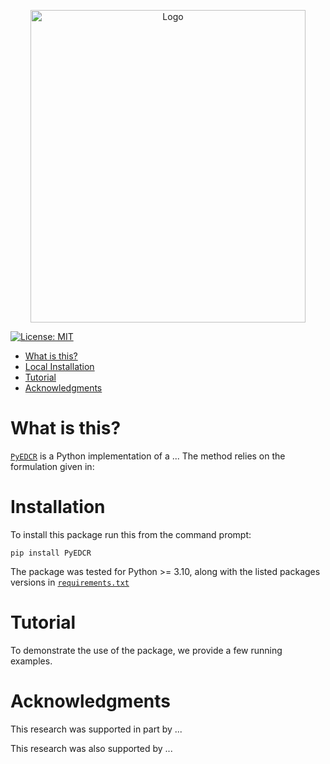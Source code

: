 <p align="center">
    <img alt="Logo" src="https://github.com/lab-v2/metacognitive_error_detection_and_correction_v2/blob/maintain_github/images/logo-transparent-png.png" width="440" height="500"/>
</p>

<!-- [![pages-build-deployment](https://github.com/krichelj/PyDiffGame/actions/workflows/pages/pages-build-deployment/badge.svg)](https://github.com/krichelj/PyDiffGame/actions/workflows/pages/pages-build-deployment) -->

[![License: MIT](https://img.shields.io/badge/License-MIT-yellow.svg)](https://opensource.org/licenses/MIT)

- [What is this?](#what-is-this)
- [Local Installation](#local-installation)
- [Tutorial](#tutorial)
- [Acknowledgments](#acknowledgments)

# What is this?

[`PyEDCR`](https://github.com/lab-v2/metacognitive_error_detection_and_correction_v2/tree/master) is a Python implementation of a ...
The method relies on the formulation given in:

# Installation

To install this package run this from the command prompt:

```
pip install PyEDCR
```

The package was tested for Python >= 3.10, along with the listed packages versions in [`requirements.txt`](https://github.com/lab-v2/metacognitive_error_detection_and_correction_v2/blob/maintain_github/requirements.txt)

# Tutorial

To demonstrate the use of the package, we provide a few running examples.

# Acknowledgments

This research was supported in part by ...

This research was also supported by ...
